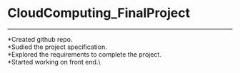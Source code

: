 # CloudComputing_FinalProject
------------------------------------

*Created github repo.\
*Sudied the project specification.\
*Explored the requirements to complete the project.\
*Started working on front end.\